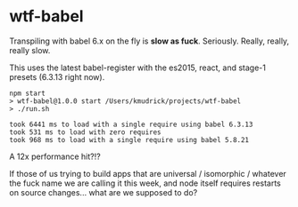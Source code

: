 # wtf-babel

Transpiling with babel 6.x on the fly is **slow as fuck**.  Seriously.  Really, really, really slow.

This uses the latest babel-register with the es2015, react, and stage-1 presets (6.3.13 right now).


```
npm start
> wtf-babel@1.0.0 start /Users/kmudrick/projects/wtf-babel
> ./run.sh

took 6441 ms to load with a single require using babel 6.3.13
took 531 ms to load with zero requires
took 968 ms to load with a single require using babel 5.8.21
```

A 12x performance hit?!?

If those of us trying to build apps that are universal / isomorphic / whatever the fuck name we are calling it this week, and node itself requires restarts on source changes... what are we supposed to do?
